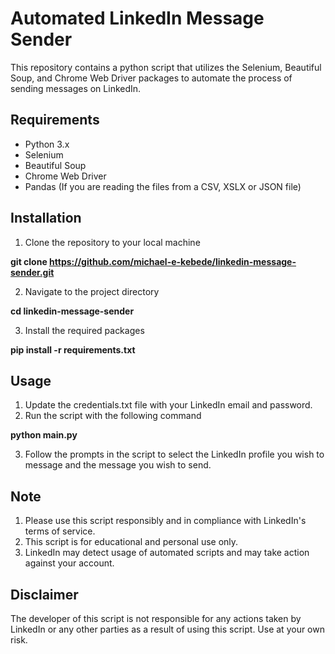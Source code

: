 # Automated LinkedIn Message Sender
This repository contains a python script that utilizes the Selenium, Beautiful Soup, and Chrome Web Driver packages to automate the process of sending messages on LinkedIn.

## Requirements
- Python 3.x
- Selenium
- Beautiful Soup
- Chrome Web Driver
- Pandas (If you are reading the files from a CSV, XSLX or JSON file)


## Installation
1. Clone the repository to your local machine

  **git clone https://github.com/michael-e-kebede/linkedin-message-sender.git**

2. Navigate to the project directory

  **cd linkedin-message-sender**

3. Install the required packages

  **pip install -r requirements.txt**

## Usage
1. Update the credentials.txt file with your LinkedIn email and password.
2. Run the script with the following command

  **python main.py**

3. Follow the prompts in the script to select the LinkedIn profile you wish to message and the message you wish to send.

## Note
1. Please use this script responsibly and in compliance with LinkedIn's terms of service.
2. This script is for educational and personal use only.
3. LinkedIn may detect usage of automated scripts and may take action against your account.

## Disclaimer
The developer of this script is not responsible for any actions taken by LinkedIn or any other parties as a result of using this script. Use at your own risk.
